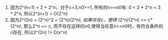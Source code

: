 1. 因为2^(n+1) = 2 * 2^n，对于c=3,n0>=1, 所有的n>=n0有: 0 < 2 * 2^n < 3 * 2^n, 所以2^(n+1) = O(2^n)
2. 因为2^(2n) = (2^n)^2 = (2^n)*(2^n), 如果存在c，使得 (2^n)*(2^n) <= c*(2^n), 那么2^n <= c, 而不存在这样的n0,使得当任意n>=n0时，有符合条件的c存在, 所以2^(2n) != O(x^n)
